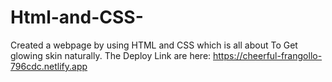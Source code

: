 # Html-and-CSS-
Created a webpage by using HTML and CSS which is all about To Get glowing
skin naturally.
The Deploy Link are here:
https://cheerful-frangollo-796cdc.netlify.app

